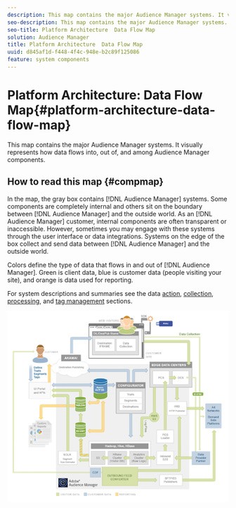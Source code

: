 ```yaml
---
description: This map contains the major Audience Manager systems. It visually represents how data flows into, out of, and among Audience Manager components.
seo-description: This map contains the major Audience Manager systems. It visually represents how data flows into, out of, and among Audience Manager components.
seo-title: Platform Architecture  Data Flow Map
solution: Audience Manager
title: Platform Architecture  Data Flow Map
uuid: d845af1d-f448-4f4c-948e-b2c89f125086
feature: system components
---
```


# Platform Architecture: Data Flow Map{#platform-architecture-data-flow-map}

This map contains the major Audience Manager systems. It visually represents how data flows into, out of, and among Audience Manager components.

## How to read this map {#compmap}

<!-- 

c_compmap.xml

 -->

In the map, the gray box contains [!DNL Audience Manager] systems. Some components are completely internal and others sit on the boundary between [!DNL Audience Manager] and the outside world. As an [!DNL Audience Manager] customer, internal components are often transparent or inaccessible. However, sometimes you may engage with these systems through the user interface or data integrations. Systems on the edge of the box collect and send data between [!DNL Audience Manager] and the outside world.

Colors define the type of data that flows in and out of [!DNL Audience Manager]. Green is client data, blue is customer data (people visiting your site), and orange is data used for reporting.

For system descriptions and summaries see the data [action](../../reference/system-components/components-data-action.md), [collection](../../reference/system-components/components-data-collection.md), [processing](../../reference/system-components/components-data-processing.md), and [tag management](../../reference/system-components/components-tag-management.md) sections.

![](assets/flowmap.png)


